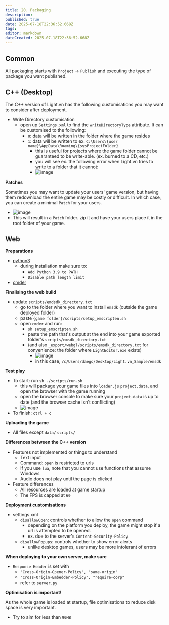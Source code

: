 ```yaml
---
title: 20. Packaging
description: 
published: true
date: 2025-07-18T22:36:52.668Z
tags: 
editor: markdown
dateCreated: 2025-07-18T22:36:52.668Z
---
```


## Common

All packaging starts with `Project` -> `Publish` and executing the type of package you want published.

## C++ (Desktop)

The C++ version of Light.vn has the following customisations you may want to consider after deployment. 

- Write Directory customisation
  - open up `Settings.xml` to find the `writeDirectoryType` attribute. It can be customised to the following:
    - `0`: data will be written in the folder where the game resides
    - `1`: data will be written to ex. `C:\Users\{user name}\AppData\Roaming\{sysProjectFolder}`
      - this is useful for projects where the game folder cannot be guaranteed to be write-able. (ex. burned to a CD, etc.)
      - you will see ex. the following error when Light.vn tries to write to a folder that it cannot:
      - <img alt="image" src="https://github.com/user-attachments/assets/3d91a6d0-667c-4ef3-bdc8-9af11d52c633" />

**Patches**

Sometimes you may want to update your users' game version, but having them redownload the entire game may be costly or difficult. In which case, you can create a minimal `Patch` for your users.

- <img alt="image" src="https://github.com/user-attachments/assets/83581d27-41ac-49e9-a74c-1141400b3b05" />
- This will result in a `Patch` folder. zip it and have your users place it in the root folder of your game. 

## Web

**Preparations**

- [python3](https://www.python.org/downloads/)
  - during installation make sure to:
    - `Add Python 3.9 to PATH`
    - `Disable path length limit`
- [cmder](https://cmder.app/)

**Finalising the web build**

- update `scripts/emdsdk_directory.txt`
  - go to the folder where you want to install `emsdk` (outside the game deployed folder)
  - paste `{game folder}/scripts/setup_emscripten.sh`
  - open `cmder` and run:
    - `sh setup_emscripten.sh`
    - paste the path that's output at the end into your game exported folder's `scripts/emsdk_directory.txt`
    - (and also `_export/webgl/scripts/emsdk_directory.txt` for convenience: the folder where `LightEditor.exe` exists)
      - <img alt="image" src="https://github.com/user-attachments/assets/3d4d0d65-6a07-41e7-a3e6-cebaf1bcf71e" />
      - in this case, `/c/Users/daego/Desktop/Light.vn_Sample/emsdk`

**Test play**

- To start: run `sh ./scripts/run.sh`
  - this will package your game files into `loader.js` `project.data`, and open the browser with the game running
  - open the browser console to make sure your `project.data` is up to date (and the browser cache isn't conflicting)
  - <img alt="image" src="https://github.com/user-attachments/assets/b7a8fffe-c4a1-4c31-b7ec-9f1b396ac87c" />
- To finish: `ctrl + c`

**Uploading the game**

- All files except `data/` `scripts/`

**Differences between the C++ version**

- Features not implemented or things to understand
  - Text input
  - Command: `open` is restricted to urls
  - If you use `lua`, note that you cannot use functions that assume Windows
  - Audio does not play until the page is clicked
- Feature differences
  - All resources are loaded at game startup
  - The FPS is capped at `60`

**Deployment customisations**

- settings.xml
  - `disallowOpen`: controls whether to allow the `open` command
    - depending on the platform you deploy, the game might stop if a url is attempted to be opened.
    - ex. due to the server's `Content-Security-Policy`
  - `disallowPopups`: controls whether to show error alerts
    - unlike desktop games, users may be more intolerant of errors

**When deploying to your own server, make sure**

- `Response Header` is set with
  - `"Cross-Origin-Opener-Policy", "same-origin"`
  - `"Cross-Origin-Embedder-Policy", "require-corp"`
  - refer to `server.py`

**Optimisation is important!**

As the whole game is loaded at startup, file optimisations to reduce disk space is very important. 
- Try to aim for less than `90MB`
